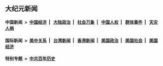 ## 大纪元新闻

#### 中国新闻 &nbsp;>&nbsp; [中国经济](indexes/ncid283/README.md?09160045) &nbsp;| &nbsp; [大陆政治](indexes/ncid277/README.md?09160045) &nbsp;| &nbsp; [社会万象](indexes/ncid282/README.md?09160045) &nbsp;| &nbsp; [中国人权](indexes/ncid278/README.md?09160045) &nbsp;| &nbsp; [群体事件](indexes/ncid279/README.md?09160045) &nbsp;| &nbsp; [天灾人祸](indexes/ncid280/README.md?09160045)

#### 国际新闻 &nbsp;>&nbsp; [美中关系](indexes/nf1412576/README.md?09160045) &nbsp;| &nbsp; [台湾新闻](indexes/ncid1349361/README.md?09160045) &nbsp;| &nbsp; [香港新闻](indexes/ncid1349362/README.md?09160045) &nbsp;| &nbsp; [美国政治](indexes/ncid1078159/README.md?09160045) &nbsp;| &nbsp; [美国社会](indexes/ncid1078160/README.md?09160045) &nbsp;| &nbsp; [美国经济](indexes/ncid1078158/README.md?09160045)

#### 特别专题 &nbsp;>&nbsp; [中共百年历史](https://github.com/easy2view/epoch-special/blob/master/README.md?09160045)  
